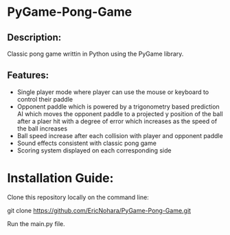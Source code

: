 ﻿# PyGame-Pong-Game

## Description:
Classic pong game writtin in Python using the PyGame library.

## Features:
* Single player mode where player can use the mouse or keyboard to control their paddle
* Opponent paddle which is powered by a trigonometry based prediction AI which moves the opponent paddle to a projected y position of the ball after a plaer hit with a degree of error which increases as the speed of the ball increases
* Ball speed increase after each collision with player and opponent paddle
* Sound effects consistent with classic pong game
* Scoring system displayed on each corresponding side

# Installation Guide:
Clone this repository locally on the command line:

git clone https://github.com/EricNohara/PyGame-Pong-Game.git

Run the main.py file.
